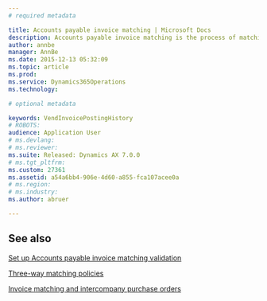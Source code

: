 ```yaml
---
# required metadata

title: Accounts payable invoice matching | Microsoft Docs
description: Accounts payable invoice matching is the process of matching vendor invoice, purchase order, and product receipt information.
author: annbe
manager: AnnBe
ms.date: 2015-12-13 05:32:09
ms.topic: article
ms.prod: 
ms.service: Dynamics365Operations
ms.technology: 

# optional metadata

keywords: VendInvoicePostingHistory
# ROBOTS: 
audience: Application User
# ms.devlang: 
# ms.reviewer: 
ms.suite: Released: Dynamics AX 7.0.0
# ms.tgt_pltfrm: 
ms.custom: 27361
ms.assetid: a54a6bb4-906e-4d60-a855-fca107acee0a
# ms.region: 
# ms.industry: 
ms.author: abruer

---
```



See also
--------

[Set up Accounts payable invoice matching validation](https://ax.help.dynamics.com/en/wiki/set-up-accounts-payable-invoice-matching-validation/)

[Three-way matching policies](https://ax.help.dynamics.com/wiki/three-way-matching-policies/)

[Invoice matching and intercompany purchase orders](https://ax.help.dynamics.com/wiki/invoice-matching-and-intercompany-purchase-orders/)

